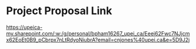 # Project Proposal Link
https://upeica-my.sharepoint.com/:w:/g/personal/bpham16267_upei_ca/Eeei62Fwc7NJjcmx62EoEt0B9_pCbrpx7nLtRdyoNiubrA?email=cnjones%40upei.ca&e=5D9J2j

